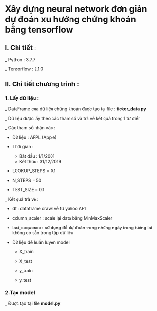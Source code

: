# Xây dựng neural network đơn giản dự đoán xu hướng chứng khoán bằng tensorflow

## I. Chi tiết :

_ Python : 3.7.7

_ Tensorflow : 2.1.0 

## II. Chi tiết chương trình :

### 1. Lấy dữ liệu :

_ DataFrame của dữ liệu chứng khoán được tạo tại file : **ticker_data.py**

_ Dữ liệu được lấy theo các tham số và trả về kết quả trong 1 từ điển

_ Các tham số nhận vào :

- Dữ liệu : APPL (Apple)

- Thời gian :
    - Bắt đầu : 1/1/2001
    - Kết thúc : 31/12/2019

- LOOKUP_STEPS = 0.1

- N_STEPS = 50

- TEST_SIZE = 0.1

_ Kết quả trả về :

- df : dataframe crawl về từ yahoo API

- column_scaler : scale lại data bằng MinMaxScaler

- last_sequence : sử dụng để dự đoán trong những ngày trong tương lai không có sẵn trong tập dữ liệu

- Dữ liệu để huấn luyện model 
    
    - X_train
    
    - X_test
    
    - y_train
    
    - y_test
    
### 2.Tạo model

_ Được tạo tại file **model.py**